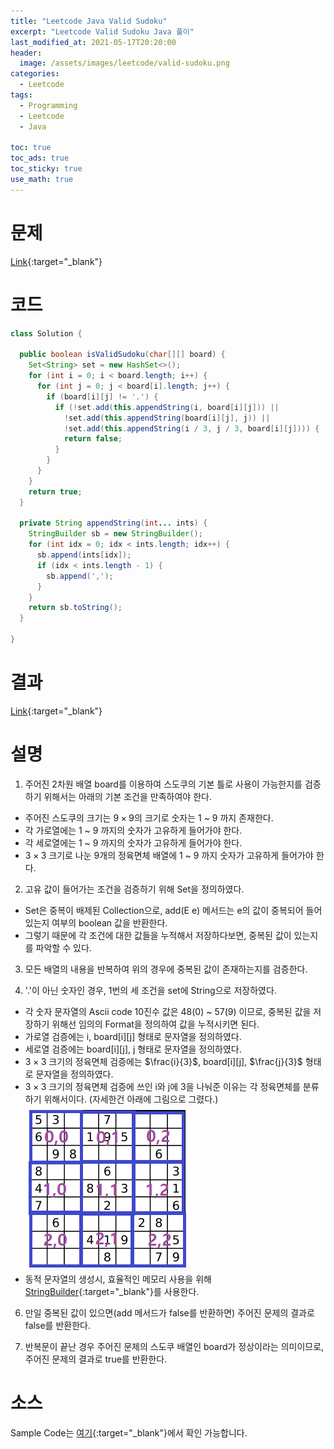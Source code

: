 ```yaml
---
title: "Leetcode Java Valid Sudoku"
excerpt: "Leetcode Valid Sudoku Java 풀이"
last_modified_at: 2021-05-17T20:20:00
header:
  image: /assets/images/leetcode/valid-sudoku.png
categories:
  - Leetcode
tags:
  - Programming
  - Leetcode
  - Java

toc: true
toc_ads: true
toc_sticky: true
use_math: true
---
```

# 문제
[Link](https://leetcode.com/problems/valid-sudoku/){:target="_blank"}

# 코드
```java
class Solution {

  public boolean isValidSudoku(char[][] board) {
    Set<String> set = new HashSet<>();
    for (int i = 0; i < board.length; i++) {
      for (int j = 0; j < board[i].length; j++) {
        if (board[i][j] != '.') {
          if (!set.add(this.appendString(i, board[i][j])) ||
            !set.add(this.appendString(board[i][j], j)) ||
            !set.add(this.appendString(i / 3, j / 3, board[i][j]))) {
            return false;
          }
        }
      }
    }
    return true;
  }

  private String appendString(int... ints) {
    StringBuilder sb = new StringBuilder();
    for (int idx = 0; idx < ints.length; idx++) {
      sb.append(ints[idx]);
      if (idx < ints.length - 1) {
        sb.append(',');
      }
    }
    return sb.toString();
  }

}
```

# 결과
[Link](https://leetcode.com/submissions/detail/494387435/){:target="_blank"}

# 설명
1. 주어진 2차원 배열 board를 이용하여 스도쿠의 기본 틀로 사용이 가능한지를 검증하기 위해서는 아래의 기본 조건을 만족하여야 한다.
- 주어진 스도쿠의 크기는 $9 \times 9$의 크기로 숫자는 1 ~ 9 까지 존재한다.
- 각 가로열에는 1 ~ 9 까지의 숫자가 고유하게 들어가야 한다.
- 각 세로열에는 1 ~ 9 까지의 숫자가 고유하게 들어가야 한다.
- $3 \times 3$ 크기로 나눈 9개의 정육면체 배열에 1 ~ 9 까지 숫자가 고유하게 들어가야 한다.

2. 고유 값이 들어가는 조건을 검증하기 위해 Set을 정의하였다.
- Set은 중복이 배제된 Collection으로, add(E e) 메서드는 e의 값이 중복되어 들어있는지 여부의 boolean 값을 반환한다.
- 그렇기 때문에 각 조건에 대한 값들을 누적해서 저장하다보면, 중복된 값이 있는지를 파악할 수 있다.

3. 모든 배열의 내용을 반복하여 위의 경우에 중복된 값이 존재하는지를 검증한다.

4. '.'이 아닌 숫자인 경우, 1번의 세 조건을 set에 String으로 저장하였다.
- 각 숫자 문자열의 Ascii code 10진수 값은 48(0) ~ 57(9) 이므로, 중복된 값을 저장하기 위해선 임의의 Format을 정의하여 값을 누적시키면 된다.
- 가로열 검증에는 i, board[i][j] 형태로 문자열을 정의하였다.
- 세로열 검증에는 board[i][j], j 형태로 문자열을 정의하였다.
- $3 \times 3$ 크기의 정육면체 검증에는 $\frac{i}{3}$, board[i][j], $\frac{j}{3}$ 형태로 문자열을 정의하였다.
- $3 \times 3$ 크기의 정육면체 검증에 쓰인 i와 j에 3을 나눠준 이유는 각 정육면체를 분류하기 위해서이다. (자세한건 아래에 그림으로 그렸다.)
![example-sudoku-3x3](../../assets/images/leetcode/example-sudoku-3x3.png)
- 동적 문자열의 생성시, 효율적인 메모리 사용을 위해 [StringBuilder](https://docs.oracle.com/javase/tutorial/java/data/buffers.html){:target="_blank"}를 사용한다.

6. 만일 중복된 값이 있으면(add 메서드가 false를 반환하면) 주어진 문제의 결과로 false를 반환한다.

7. 반복문이 끝난 경우 주어진 문제의 스도쿠 배열인 board가 정상이라는 의미이므로, 주어진 문제의 결과로 true를 반환한다.

# 소스
Sample Code는 [여기](https://github.com/GracefulSoul/leetcode/blob/master/src/main/java/gracefulsoul/problems/ValidSudoku.java){:target="_blank"}에서 확인 가능합니다.